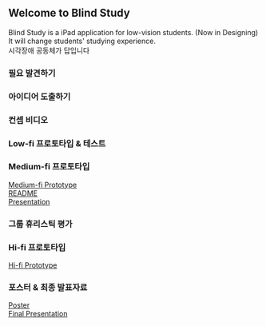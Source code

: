 ## Welcome to Blind Study

Blind Study is a iPad application for low-vision students. (Now in Designing)<br>
It will change students' studying experience.<br>
시각장애 공동체가 답입니다<br>

### 필요 발견하기

### 아이디어 도출하기

### 컨셉 비디오

### Low-fi 프로토타입 & 테스트

### Medium-fi 프로토타입

<a href="https://marvelapp.com/487fjb2">Medium-fi Prototype</a><br>
<a href="https://drive.google.com/file/d/1_CDLuGSSWm2gqj4kOkR7eL2CS3lcTJA0/view?usp=sharing">README</a><br>
<a href="https://drive.google.com/file/d/1hUD8tXaLknEUIfkeiYne8jO2TYD6Nmzq/view?usp=sharing">Presentation</a><br>

### 그룹 휴리스틱 평가

### Hi-fi 프로토타입

<a href="">Hi-fi Prototype</a><br>

### 포스터 & 최종 발표자료

<a href="">Poster</a><br>
<a href="">Final Presentation</a><br>

